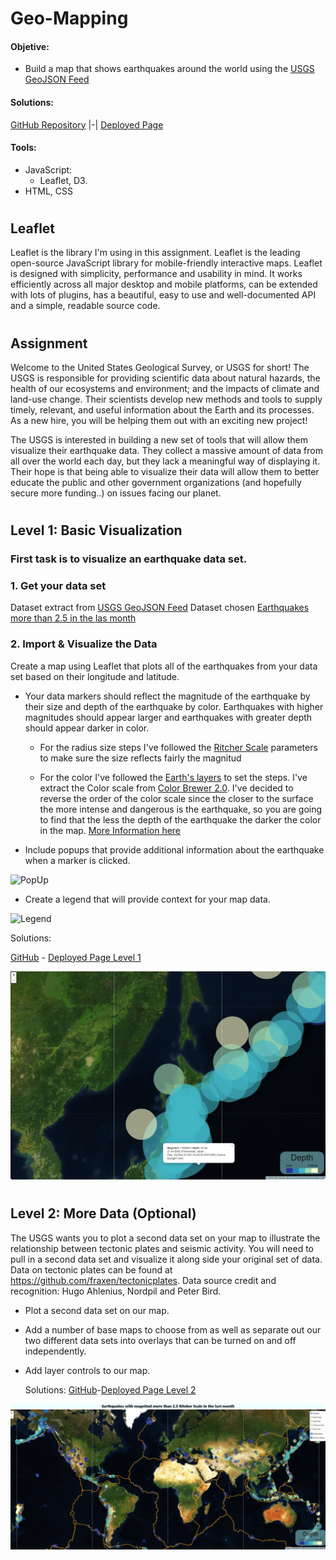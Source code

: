 # Geo-Mapping
   #### Objetive:
   - Build a map that shows earthquakes around the world using the [USGS GeoJSON Feed](http://earthquake.usgs.gov/earthquakes/feed/v1.0/geojson.php)
   #### Solutions:
   [GitHub Repository](https://github.com/LF-Ruiz/leaflet-challenge) |-|
   [Deployed Page](https://lf-ruiz.github.io/leaflet-challenge/)

   #### Tools:
   - JavaScript:
      - Leaflet, D3.
   - HTML, CSS
#
## Leaflet
Leaflet is the library I'm using in this assignment. Leaflet is the leading open-source JavaScript library for mobile-friendly interactive maps. Leaflet is designed with simplicity, performance and usability in mind. It works efficiently across all major desktop and mobile platforms, can be extended with lots of plugins, has a beautiful, easy to use and well-documented API and a simple, readable source code.
#
## Assignment
Welcome to the United States Geological Survey, or USGS for short! The USGS is responsible for providing scientific data about natural hazards, the health of our ecosystems and environment; and the impacts of climate and land-use change. Their scientists develop new methods and tools to supply timely, relevant, and useful information about the Earth and its processes. As a new hire, you will be helping them out with an exciting new project!

The USGS is interested in building a new set of tools that will allow them visualize their earthquake data. They collect a massive amount of data from all over the world each day, but they lack a meaningful way of displaying it. Their hope is that being able to visualize their data will allow them to better educate the public and other government organizations (and hopefully secure more funding..) on issues facing our planet.
#

## Level 1: Basic Visualization

### First task is to visualize an earthquake data set.

### 1. **Get your data set**
   Dataset extract from [USGS GeoJSON Feed](http://earthquake.usgs.gov/earthquakes/feed/v1.0/geojson.php)
   Dataset chosen [Earthquakes more than 2.5 in the las month](https://earthquake.usgs.gov/earthquakes/feed/v1.0/summary/2.5_month.geojson)


### 2. **Import & Visualize the Data**

   Create a map using Leaflet that plots all of the earthquakes from your data set based on their longitude and latitude.

   * Your data markers should reflect the magnitude of the earthquake by their size and  depth of the earthquake by color. Earthquakes with higher magnitudes should appear larger and earthquakes with greater depth should appear darker in color.

      - For the radius size steps I've followed the [Ritcher Scale](http://www.geo.mtu.edu/UPSeis/magnitude.html) parameters to make sure the size reflects fairly the magnitud

      - For the color I've followed the [Earth's layers](https://en.wikipedia.org/wiki/Structure_of_Earth) to set the steps.
      I've extract the Color scale from [Color Brewer 2.0](https://colorbrewer2.org/#type=sequential&scheme=YlGnBu&n=5).
      I've decided to reverse the order of the color scale since the closer to the surface the more intense and dangerous is the earthquake, 
      so you are going to find that the less the depth of the earthquake the darker the color in the map. [More Information here](https://www.usgs.gov/natural-hazards/earthquake-hazards/science/earthquake-magnitude-energy-release-and-shaking-intensity?qt-science_center_objects=0#qt-science_center_objects)

   * Include popups that provide additional information about the earthquake when a marker is clicked.
   
   ![PopUp]('images/popUp.jpg')


   * Create a legend that will provide context for your map data.
   
   ![Legend]("./images/legend.jpg")


   Solutions:

   [GitHub](https://github.com/LF-Ruiz/leaflet-challenge/blob/main/Level1/static/js/level1.js) - [Deployed Page Level 1](https://lf-ruiz.github.io/leaflet-challenge/Level1/index.html)

   ![Level1](images/level1.jpg)
#
## Level 2: More Data (Optional)

The USGS wants you to plot a second data set on your map to illustrate the relationship between tectonic plates and seismic activity. You will need to pull in a second data set and visualize it along side your original set of data. Data on tectonic plates can be found at <https://github.com/fraxen/tectonicplates>. Data source credit and recognition: Hugo Ahlenius, Nordpil and Peter Bird.

* Plot a second data set on our map.

* Add a number of base maps to choose from as well as separate out our two different data sets into overlays that can be turned on and off independently.

* Add layer controls to our map.

   Solutions: [GitHub](https://github.com/LF-Ruiz/leaflet-challenge/blob/main/static/js/logic.js)-[Deployed Page Level 2](https://lf-ruiz.github.io/leaflet-challenge/)

![LevelTwoPicture](./images/level2.jpg)
#